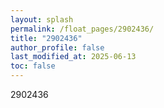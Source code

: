 ```yaml
---
layout: splash
permalink: /float_pages/2902436/
title: "2902436"
author_profile: false
last_modified_at: 2025-06-13
toc: false
---
```

 
2902436
